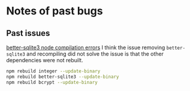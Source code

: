 # Notes of past bugs

## Past issues

[better-sqlite3 node compilation errors](https://github.com/JoshuaWise/better-sqlite3/issues/120) I think the issue removing `better-sqlite3` and recompiling did not solve the issue is that the other dependencies were not rebuilt.

```bash
npm rebuild integer --update-binary
npm rebuild better-sqlite3 --update-binary
npm rebuild bcrypt --update-binary
```
